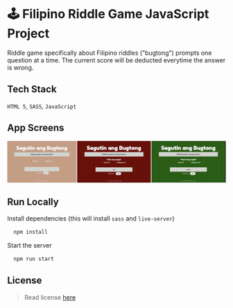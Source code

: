 
# 🕹 Filipino Riddle Game JavaScript Project

Riddle game specifically about Filipino riddles ("bugtong") prompts one question at a time. The current score will be deducted everytime the answer is wrong.

## Tech Stack
`HTML 5`,  `SASS`, `JavaScript`
## App Screens

![App Screen](./appscreens.png) 
## Run Locally

Install dependencies (this will install `sass` and `live-server`)

```bash
  npm install
```

Start the server

```bash
  npm run start
```

## License

> Read license [here](LICENSE.txt)

